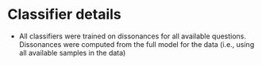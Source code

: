 # Classifier details

- All classifiers were trained on dissonances for all available questions. Dissonances were computed from the full model for the data (i.e., using all available samples in the data)
